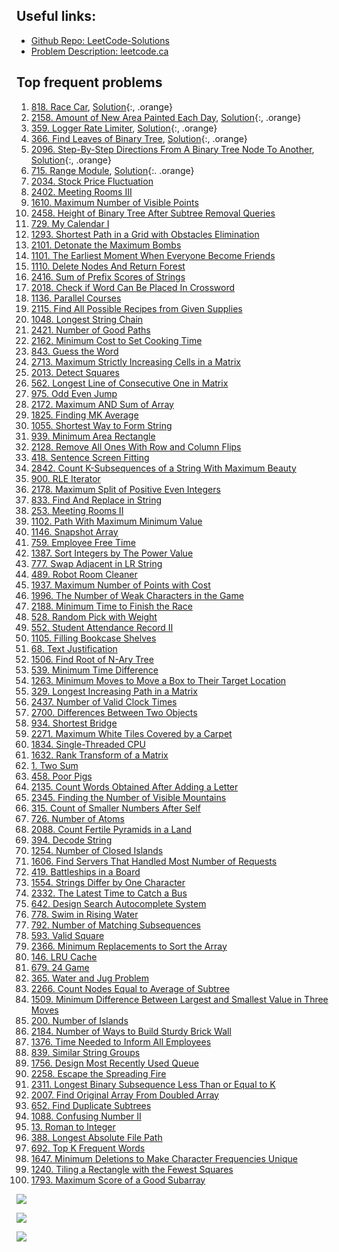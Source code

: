 <style>
a.orange {
    color: orange;
}
</style>

## Useful links:

- [Github Repo: LeetCode-Solutions](https://github.com/kamyu104/LeetCode-Solutions/tree/master)
- [Problem Description: leetcode.ca](https://leetcode.ca/search/)


## Top frequent problems
1. [818. Race Car](https://leetcode.com/problems/race-car/), [Solution](./818.%20Race%20Car.py){:, .orange}
2. [2158. Amount of New Area Painted Each Day](https://leetcode.ca/), [Solution](./2158.%20Amount%20of%20New%20Area%20Painted%20Each%20Day.py2021-10-27-2158-Amount-of-New-Area-Painted-Each-Day/){:, .orange}
3. [359. Logger Rate Limiter](https://leetcode.com/discuss/interview-question/340230/google-onsite-implement-logger/), [Solution](./359.%20Logger%20Rate%20Limiter.py){:, .orange}
4. [366. Find Leaves of Binary Tree](https://leetcode.com/problems/find-leaves-of-binary-tree/), [Solution](./366.%20Find%20Leaves%20of%20Binary%20Tree.py){:, .orange}
5. [2096. Step-By-Step Directions From A Binary Tree Node To Another](https://leetcode.com/problems/step-by-step-directions-from-a-binary-tree-node-to-another/), [Solution](./2096.%20Step-By-Step%20Directions%20From%20A%20Binary%20Tree%20Node%20To%20Another.py){:, .orange}
6. [715. Range Module](https://leetcode.com/problems/range-module/), [Solution](./715.%20Range%20Module.py){:. .orange}
7. [2034. Stock Price Fluctuation](https://leetcode.com/problems/stock-price-fluctuation/)
8. [2402. Meeting Rooms III](https://leetcode.com/problems/meeting-rooms-iii/)
9. [1610. Maximum Number of Visible Points](https://leetcode.com/problems/maximum-number-of-visible-points/)
10. [2458. Height of Binary Tree After Subtree Removal Queries](https://leetcode.com/problems/height-of-binary-tree-after-subtree-removal-queries/)
11. [729. My Calendar I](https://leetcode.com/problems/my-calendar-i/)
12. [1293. Shortest Path in a Grid with Obstacles Elimination](https://leetcode.com/problems/shortest-path-in-a-grid-with-obstacles-elimination/)
13. [2101. Detonate the Maximum Bombs](https://leetcode.com/problems/detonate-the-maximum-bombs/)
14. [1101. The Earliest Moment When Everyone Become Friends](https://leetcode.com/problems/the-earliest-moment-when-everyone-become-friends/)
15. [1110. Delete Nodes And Return Forest](https://leetcode.com/problems/delete-nodes-and-return-forest/)
16. [2416. Sum of Prefix Scores of Strings](https://leetcode.com/problems/sum-of-prefix-scores-of-strings/)
17. [2018. Check if Word Can Be Placed In Crossword](https://leetcode.com/problems/check-if-word-can-be-placed-in-crossword/)
18. [1136. Parallel Courses](https://leetcode.com/problems/parallel-courses/)
19. [2115. Find All Possible Recipes from Given Supplies](https://leetcode.com/problems/find-all-possible-recipes-from-given-supplies/)
20. [1048. Longest String Chain](https://leetcode.com/problems/longest-string-chain/)
21. [2421. Number of Good Paths](https://leetcode.com/problems/number-of-good-paths/)
22. [2162. Minimum Cost to Set Cooking Time](https://leetcode.com/problems/minimum-cost-to-set-cooking-time/)
23. [843. Guess the Word](https://leetcode.com/problems/guess-the-word/)
24. [2713. Maximum Strictly Increasing Cells in a Matrix](https://leetcode.com/problems/maximum-strictly-increasing-cells-in-a-matrix/)
25. [2013. Detect Squares](https://leetcode.com/problems/detect-squares/)
26. [562. Longest Line of Consecutive One in Matrix](https://leetcode.com/problems/longest-line-of-consecutive-one-in-matrix/)
27. [975. Odd Even Jump](https://leetcode.com/problems/odd-even-jump/)
28. [2172. Maximum AND Sum of Array](https://leetcode.com/problems/maximum-and-sum-of-array/)
29. [1825. Finding MK Average](https://leetcode.com/problems/finding-mk-average/)
30. [1055. Shortest Way to Form String](https://leetcode.com/problems/shortest-way-to-form-string/)
31. [939. Minimum Area Rectangle](https://leetcode.com/problems/minimum-area-rectangle/)
32. [2128. Remove All Ones With Row and Column Flips](https://leetcode.com/problems/remove-all-ones-with-row-and-column-flips/)
33. [418. Sentence Screen Fitting](https://leetcode.com/problems/sentence-screen-fitting/)
34. [2842. Count K-Subsequences of a String With Maximum Beauty](https://leetcode.com/problems/count-k-subsequences-of-a-string-with-maximum-beauty/)
35. [900. RLE Iterator](https://leetcode.com/problems/rle-iterator/)
36. [2178. Maximum Split of Positive Even Integers](https://leetcode.com/problems/maximum-split-of-positive-even-integers/)
37. [833. Find And Replace in String](https://leetcode.com/problems/find-and-replace-in-string/)
38. [253. Meeting Rooms II](https://leetcode.com/problems/meeting-rooms-ii/)
39. [1102. Path With Maximum Minimum Value](https://leetcode.com/problems/path-with-maximum-minimum-value/)
40. [1146. Snapshot Array](https://leetcode.com/problems/snapshot-array/)
41. [759. Employee Free Time](https://leetcode.com/problems/employee-free-time/)
42. [1387. Sort Integers by The Power Value](https://leetcode.com/problems/sort-integers-by-the-power-value/)
43. [777. Swap Adjacent in LR String](https://leetcode.com/problems/swap-adjacent-in-lr-string/)
44. [489. Robot Room Cleaner](https://leetcode.com/problems/robot-room-cleaner/)
45. [1937. Maximum Number of Points with Cost](https://leetcode.com/problems/maximum-number-of-points-with-cost/)
46. [1996. The Number of Weak Characters in the Game](https://leetcode.com/problems/the-number-of-weak-characters-in-the-game/)
47. [2188. Minimum Time to Finish the Race](https://leetcode.com/problems/minimum-time-to-finish-the-race/)
48. [528. Random Pick with Weight](https://leetcode.com/problems/random-pick-with-weight/)
49. [552. Student Attendance Record II](https://leetcode.com/problems/student-attendance-record-ii/)
50. [1105. Filling Bookcase Shelves](https://leetcode.com/problems/filling-bookcase-shelves/)
51. [68. Text Justification](https://leetcode.com/problems/text-justification/)
52. [1506. Find Root of N-Ary Tree](https://leetcode.com/problems/find-root-of-n-ary-tree/)
53. [539. Minimum Time Difference](https://leetcode.com/problems/minimum-time-difference/)
54. [1263. Minimum Moves to Move a Box to Their Target Location](https://leetcode.com/problems/minimum-moves-to-move-a-box-to-their-target-location/)
55. [329. Longest Increasing Path in a Matrix](https://leetcode.com/problems/longest-increasing-path-in-a-matrix/)
56. [2437. Number of Valid Clock Times](https://leetcode.com/problems/number-of-valid-clock-times/)
57. [2700. Differences Between Two Objects](https://leetcode.com/problems/differences-between-two-objects/)
58. [934. Shortest Bridge](https://leetcode.com/problems/shortest-bridge/)
59. [2271. Maximum White Tiles Covered by a Carpet](https://leetcode.com/problems/maximum-white-tiles-covered-by-a-carpet/)
60. [1834. Single-Threaded CPU](https://leetcode.com/problems/single-threaded-cpu/)
61. [1632. Rank Transform of a Matrix](https://leetcode.com/problems/rank-transform-of-a-matrix/)
62. [1. Two Sum](https://leetcode.com/problems/two-sum/)
63. [458. Poor Pigs](https://leetcode.com/problems/poor-pigs/)
64. [2135. Count Words Obtained After Adding a Letter](https://leetcode.com/problems/count-words-obtained-after-adding-a-letter/)
65. [2345. Finding the Number of Visible Mountains](https://leetcode.com/problems/finding-the-number-of-visible-mountains/)
66. [315. Count of Smaller Numbers After Self](https://leetcode.com/problems/count-of-smaller-numbers-after-self/)
67. [726. Number of Atoms](https://leetcode.com/problems/number-of-atoms/)
68. [2088. Count Fertile Pyramids in a Land](https://leetcode.com/problems/count-fertile-pyramids-in-a-land/)
69. [394. Decode String](https://leetcode.com/problems/decode-string/)
70. [1254. Number of Closed Islands](https://leetcode.com/problems/number-of-closed-islands/)
71. [1606. Find Servers That Handled Most Number of Requests](https://leetcode.com/problems/find-servers-that-handled-most-number-of-requests/)
72. [419. Battleships in a Board](https://leetcode.com/problems/battleships-in-a-board/)
73. [1554. Strings Differ by One Character](https://leetcode.com/problems/strings-differ-by-one-character/)
74. [2332. The Latest Time to Catch a Bus](https://leetcode.com/problems/the-latest-time-to-catch-a-bus/)
75. [642. Design Search Autocomplete System](https://leetcode.com/problems/design-search-autocomplete-system/)
76. [778. Swim in Rising Water](https://leetcode.com/problems/swim-in-rising-water/)
77. [792. Number of Matching Subsequences](https://leetcode.com/problems/number-of-matching-subsequences/)
78. [593. Valid Square](https://leetcode.com/problems/valid-square/)
79. [2366. Minimum Replacements to Sort the Array](https://leetcode.com/problems/minimum-replacements-to-sort-the-array/)
80. [146. LRU Cache](https://leetcode.com/problems/lru-cache/)
81. [679. 24 Game](https://leetcode.com/problems/24-game/)
82. [365. Water and Jug Problem](https://leetcode.com/problems/water-and-jug-problem/)
83. [2266. Count Nodes Equal to Average of Subtree](https://leetcode.com/problems/count-nodes-equal-to-average-of-subtree/)
84. [1509. Minimum Difference Between Largest and Smallest Value in Three Moves](https://leetcode.com/problems/minimum-difference-between-largest-and-smallest-value-in-three-moves/)
85. [200. Number of Islands](https://leetcode.com/problems/number-of-islands/)
86. [2184. Number of Ways to Build Sturdy Brick Wall](https://leetcode.com/problems/number-of-ways-to-build-sturdy-brick-wall/)
87. [1376. Time Needed to Inform All Employees](https://leetcode.com/problems/time-needed-to-inform-all-employees/)
88. [839. Similar String Groups](https://leetcode.com/problems/similar-string-groups/)
89. [1756. Design Most Recently Used Queue](https://leetcode.com/problems/design-most-recently-used-queue/)
90. [2258. Escape the Spreading Fire](https://leetcode.com/problems/escape-the-spreading-fire/)
91. [2311. Longest Binary Subsequence Less Than or Equal to K](https://leetcode.com/problems/longest-binary-subsequence-less-than-or-equal-to-k/)
92. [2007. Find Original Array From Doubled Array](https://leetcode.com/problems/find-original-array-from-doubled-array/)
93. [652. Find Duplicate Subtrees](https://leetcode.com/problems/find-duplicate-subtrees/)
94. [1088. Confusing Number II](https://leetcode.com/problems/confusing-number-ii/)
95. [13. Roman to Integer](https://leetcode.com/problems/roman-to-integer/)
96. [388. Longest Absolute File Path](https://leetcode.com/problems/longest-absolute-file-path/)
97. [692. Top K Frequent Words](https://leetcode.com/problems/top-k-frequent-words/)
98. [1647. Minimum Deletions to Make Character Frequencies Unique](https://leetcode.com/problems/minimum-deletions-to-make-character-frequencies-unique/)
99. [1240. Tiling a Rectangle with the Fewest Squares](https://leetcode.com/problems/tiling-a-rectangle-with-the-fewest-squares/)
100. [1793. Maximum Score of a Good Subarray](https://leetcode.com/problems/maximum-score-of-a-good-subarray/)


![](./frequent_problem1.png)

![](./frequent_problem2.png)

![](./frequent_problem3.png)